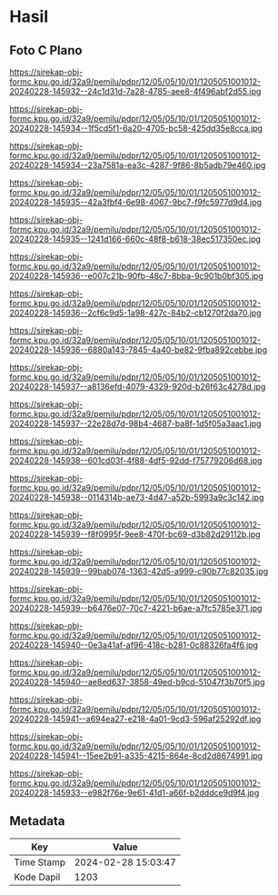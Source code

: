 # Hasil

## Foto C Plano

https://sirekap-obj-formc.kpu.go.id/32a9/pemilu/pdpr/12/05/05/10/01/1205051001012-20240228-145932--24c1d31d-7a28-4785-aee8-4f496abf2d55.jpg

https://sirekap-obj-formc.kpu.go.id/32a9/pemilu/pdpr/12/05/05/10/01/1205051001012-20240228-145934--1f5cd5f1-6a20-4705-bc58-425dd35e8cca.jpg

https://sirekap-obj-formc.kpu.go.id/32a9/pemilu/pdpr/12/05/05/10/01/1205051001012-20240228-145934--23a7581a-ea3c-4287-9f86-8b5adb79e460.jpg

https://sirekap-obj-formc.kpu.go.id/32a9/pemilu/pdpr/12/05/05/10/01/1205051001012-20240228-145935--42a3fbf4-6e98-4067-9bc7-f9fc5977d9d4.jpg

https://sirekap-obj-formc.kpu.go.id/32a9/pemilu/pdpr/12/05/05/10/01/1205051001012-20240228-145935--1241d166-660c-48f8-b618-38ec517350ec.jpg

https://sirekap-obj-formc.kpu.go.id/32a9/pemilu/pdpr/12/05/05/10/01/1205051001012-20240228-145936--e007c21b-90fb-48c7-8bba-9c901b0bf305.jpg

https://sirekap-obj-formc.kpu.go.id/32a9/pemilu/pdpr/12/05/05/10/01/1205051001012-20240228-145936--2cf6c9d5-1a98-427c-84b2-cb1270f2da70.jpg

https://sirekap-obj-formc.kpu.go.id/32a9/pemilu/pdpr/12/05/05/10/01/1205051001012-20240228-145936--6880a143-7845-4a40-be82-9fba892cebbe.jpg

https://sirekap-obj-formc.kpu.go.id/32a9/pemilu/pdpr/12/05/05/10/01/1205051001012-20240228-145937--a8136efd-4079-4329-920d-b26f63c4278d.jpg

https://sirekap-obj-formc.kpu.go.id/32a9/pemilu/pdpr/12/05/05/10/01/1205051001012-20240228-145937--22e28d7d-98b4-4687-ba8f-1d5f05a3aac1.jpg

https://sirekap-obj-formc.kpu.go.id/32a9/pemilu/pdpr/12/05/05/10/01/1205051001012-20240228-145938--601cd03f-4f88-4df5-92dd-f75779206d68.jpg

https://sirekap-obj-formc.kpu.go.id/32a9/pemilu/pdpr/12/05/05/10/01/1205051001012-20240228-145938--0114314b-ae73-4d47-a52b-5993a9c3c142.jpg

https://sirekap-obj-formc.kpu.go.id/32a9/pemilu/pdpr/12/05/05/10/01/1205051001012-20240228-145939--f8f0995f-9ee8-470f-bc69-d3b82d29112b.jpg

https://sirekap-obj-formc.kpu.go.id/32a9/pemilu/pdpr/12/05/05/10/01/1205051001012-20240228-145939--99bab074-1363-42d5-a999-c90b77c82035.jpg

https://sirekap-obj-formc.kpu.go.id/32a9/pemilu/pdpr/12/05/05/10/01/1205051001012-20240228-145939--b6476e07-70c7-4221-b6ae-a7fc5785e371.jpg

https://sirekap-obj-formc.kpu.go.id/32a9/pemilu/pdpr/12/05/05/10/01/1205051001012-20240228-145940--0e3a41af-af96-418c-b281-0c88326fa4f6.jpg

https://sirekap-obj-formc.kpu.go.id/32a9/pemilu/pdpr/12/05/05/10/01/1205051001012-20240228-145940--ae8ed637-3858-49ed-b9cd-51047f3b70f5.jpg

https://sirekap-obj-formc.kpu.go.id/32a9/pemilu/pdpr/12/05/05/10/01/1205051001012-20240228-145941--a694ea27-e218-4a01-9cd3-596af25292df.jpg

https://sirekap-obj-formc.kpu.go.id/32a9/pemilu/pdpr/12/05/05/10/01/1205051001012-20240228-145941--15ee2b91-a335-4215-864e-8cd2d8674991.jpg

https://sirekap-obj-formc.kpu.go.id/32a9/pemilu/pdpr/12/05/05/10/01/1205051001012-20240228-145933--e982f76e-9e61-41d1-a66f-b2dddce9d9f4.jpg


## Metadata

| Key        | Value               |
| ---------- | ------------------- |
| Time Stamp | 2024-02-28 15:03:47 |
| Kode Dapil | 1203                |



